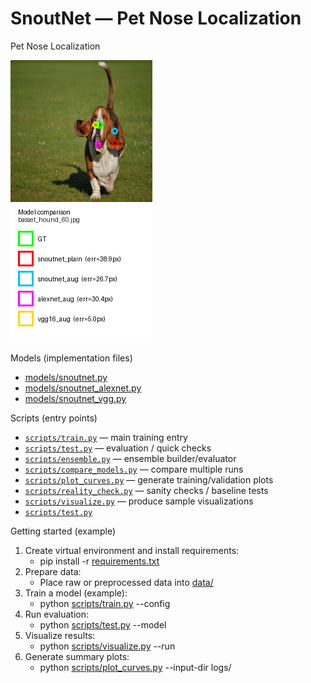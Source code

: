 # SnoutNet — Pet Nose Localization

Pet Nose Localization

![Visualization](./vis/compare4/cmp_000_basset_hound_60.png)


Models (implementation files)
- [models/snoutnet.py](models/snoutnet.py)
- [models/snoutnet_alexnet.py](models/snoutnet_alexnet.py)
- [models/snoutnet_vgg.py](models/snoutnet_vgg.py)

Scripts (entry points)
- [`scripts/train.py`](scripts/train.py) — main training entry
- [`scripts/test.py`](scripts/test.py) — evaluation / quick checks
- [`scripts/ensemble.py`](scripts/ensemble.py) — ensemble builder/evaluator
- [`scripts/compare_models.py`](scripts/compare_models.py) — compare multiple runs
- [`scripts/plot_curves.py`](scripts/plot_curves.py) — generate training/validation plots
- [`scripts/reality_check.py`](scripts/reality_check.py) — sanity checks / baseline tests
- [`scripts/visualize.py`](scripts/visualize.py) — produce sample visualizations
- [`scripts/test.py`](scripts/test.py)

Getting started (example)
1. Create virtual environment and install requirements:
   - pip install -r [requirements.txt](requirements.txt)
2. Prepare data:
   - Place raw or preprocessed data into [data/](data/)
3. Train a model (example):
   - python [scripts/train.py](scripts/train.py) --config <your-config>
4. Run evaluation:
   - python [scripts/test.py](scripts/test.py) --model <path-to-checkpoint>
5. Visualize results:
   - python [scripts/visualize.py](scripts/visualize.py) --run <run-id>
6. Generate summary plots:
   - python [scripts/plot_curves.py](scripts/plot_curves.py) --input-dir logs/